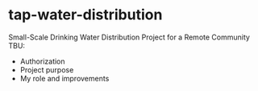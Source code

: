 # tap-water-distribution
Small-Scale Drinking Water Distribution Project for a Remote Community
TBU:
* Authorization
* Project purpose
* My role and improvements
